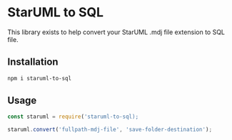 # StarUML to SQL
This library exists to help convert your StarUML .mdj file extension  to SQL file.

## Installation
```bash
npm i staruml-to-sql
```

## Usage
```js
const staruml = require('staruml-to-sql);

staruml.convert('fullpath-mdj-file', 'save-folder-destination');
```